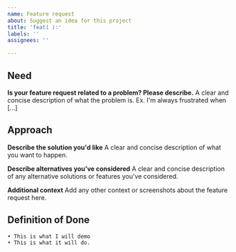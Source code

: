 ```yaml
---
name: Feature request
about: Suggest an idea for this project
title: 'feat( ):'
labels: ''
assignees: ''

---
```


## Need

**Is your feature request related to a problem? Please describe.**
A clear and concise description of what the problem is. Ex. I'm always frustrated when [...]

## Approach

**Describe the solution you'd like**
A clear and concise description of what you want to happen.

**Describe alternatives you've considered**
A clear and concise description of any alternative solutions or features you've considered.

**Additional context**
Add any other context or screenshots about the feature request here.

## Definition of Done

    • This is what I will demo
    • This is what it will do.
